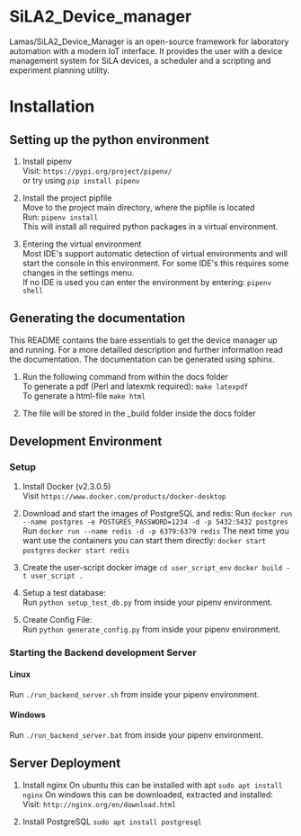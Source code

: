 # SiLA2_Device_manager

Lamas/SiLA2_Device_Manager is an open-source framework for laboratory automation with a modern IoT interface. 
It provides the user with a device management system for SiLA devices, a scheduler and a scripting and experiment 
planning utility.

# Installation

## Setting up the python environment
1. Install pipenv  
Visit: `https://pypi.org/project/pipenv/`  
or try using `pip install pipenv`

2. Install the project pipfile  
Move to the project main directory, where the pipfile is located  
Run: `pipenv install`   
This will install all required python packages in a virtual environment.  

3. Entering the virtual environment  
Most IDE's support automatic detection of virtual environments and will start the console in this environment. 
For some IDE's this requires some changes in the settings menu.  
If no IDE is used you can enter the environment by entering: `pipenv shell`

## Generating the documentation
This README contains the bare essentials to get the device manager up and running. For a more detailled description and 
further information read the documentation. The documentation can be generated using sphinx.
1. Run the following command from within the docs folder  
To generate a pdf (Perl and latexmk required):
`make latexpdf`  
To generate a html-file
`make html`

2. The file will be stored in the _build folder inside the docs folder

## Development Environment

### Setup
1. Install Docker (v2.3.0.5)  
Visit `https://www.docker.com/products/docker-desktop`   

2. Download and start the images of PostgreSQL and redis: 
Run `docker run --name postgres -e POSTGRES_PASSWORD=1234 -d -p 5432:5432 postgres`  
Run `docker run --name redis -d -p 6379:6379 redis`
The next time you want use the containers you can start them directly: 
`docker start postgres`
`docker start redis`
	
3. Create the user-script docker image
`cd user_script_env`
`docker build -t user_script .`

4. Setup a test database:  
Run `python setup_test_db.py` from inside your pipenv environment.

5. Create Config File:  
Run `python generate_config.py` from inside your pipenv environment.


### Starting the Backend development Server

#### Linux
Run `./run_backend_server.sh` from inside your pipenv environment.

#### Windows
Run `./run_backend_server.bat` from inside your pipenv environment.

## Server Deployment 

1. Install nginx
On ubuntu this can be installed with apt 
`sudo apt install nginx`
On windows this can be downloaded, extracted and installed:
Visit: `http://nginx.org/en/download.html`

2. Install PostgreSQL
`sudo apt install postgresql`



